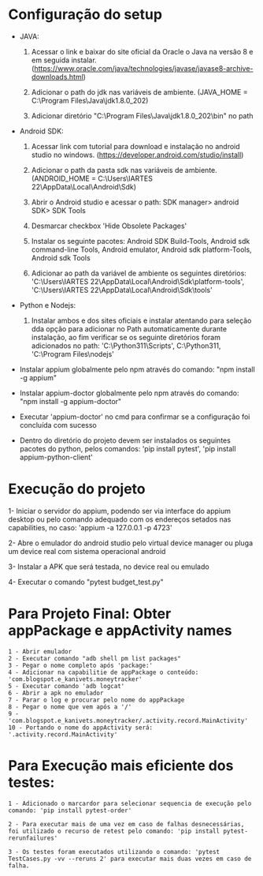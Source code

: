 # Configuração do setup
- JAVA: 
    1. Acessar o link e baixar do site oficial da Oracle o Java na versão 8 e em seguida instalar.
    (https://www.oracle.com/java/technologies/javase/javase8-archive-downloads.html)

    2. Adicionar o path do jdk nas variáveis de ambiente.
    (JAVA_HOME = C:\Program Files\Java\jdk1.8.0_202)

    3. Adicionar diretório "C:\Program Files\Java\jdk1.8.0_202\bin" no path

- Android SDK:
    1. Acessar link com tutorial para download e instalação no android studio no windows.
    (https://developer.android.com/studio/install)

    2. Adicionar o path da pasta sdk nas variáveis de ambiente.
    (ANDROID_HOME = C:\Users\IARTES 22\AppData\Local\Android\Sdk)

    3. Abrir o Android studio e acessar o path: SDK manager> android SDK> SDK Tools

    4. Desmarcar checkbox 'Hide Obsolete Packages'

    5. Instalar os seguinte pacotes: 
    Android SDK Build-Tools, 
    Android sdk command-line Tools, 
    Android emulator,
    Android sdk platform-Tools,
    Android sdk Tools

    6. Adicionar ao path da variável de ambiente os seguintes diretórios:
    'C:\Users\IARTES 22\AppData\Local\Android\Sdk\platform-tools',
    'C:\Users\IARTES 22\AppData\Local\Android\Sdk\tools'

- Python e Nodejs:
    1. Instalar ambos e dos sites oficiais e instalar atentando para seleção dda opção para adicionar no Path
    automaticamente durante instalação, ao fim verificar se os seguinte diretórios foram adicionados no path:
    'C:\Python311\Scripts\',
    C:\Python311\,
    'C:\Program Files\nodejs\'
    
- Instalar appium globalmente pelo npm através do comando:
 "npm install -g appium"

- Instalar appium-doctor globalmente pelo npm através do comando:
 "npm install -g appium-doctor"

- Executar 'appium-doctor' no cmd para confirmar se a configuração foi concluída com sucesso

- Dentro do diretório do projeto devem ser instalados os seguintes pacotes do python, pelos comandos:
'pip install pytest',
'pip install appium-python-client'


# Execução do projeto

1- Iniciar o servidor do appium, podendo ser via interface do appium desktop ou pelo comando adequado com os endereços setados nas capabilities, no caso: 'appium -a 127.0.0.1 -p 4723'

2- Abre o emulador do android studio pelo virtual device manager ou pluga um device real com sistema operacional android

3- Instalar a APK que será testada, no device real ou emulado

4- Executar o comando "pytest budget_test.py"


# Para Projeto Final: Obter appPackage e appActivity names
    1 - Abrir emulador
    2 - Executar comando "adb shell pm list packages"
    3 - Pegar o nome completo após 'package:'
    4 - Adicionar na capabilitie de appPackage o conteúdo: 'com.blogspot.e_kanivets.moneytracker'
    5 - Executar comando 'adb logcat'
    6 - Abrir a apk no emulador
    7 - Parar o log e procurar pelo nome do appPackage
    8 - Pegar o nome que vem após a '/' 
    9 - 'com.blogspot.e_kanivets.moneytracker/.activity.record.MainActivity'
    10 - Portando o nome do appActivity será: '.activity.record.MainActivity'

# Para Execução mais eficiente dos testes:
    1 - Adicionado o marcardor para selecionar sequencia de execução pelo comando: 'pip install pytest-order'

    2 - Para executar mais de uma vez em caso de falhas desnecessárias, foi utilizado o recurso de retest pelo comando: 'pip install pytest-rerunfailures'

    3 - Os testes foram executados utilizando o comando: 'pytest TestCases.py -vv --reruns 2' para executar mais duas vezes em caso de falha.
